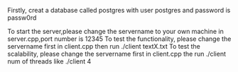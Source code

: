 Firstly, creat a database called postgres with user postgres and password is passw0rd

To start the server,please change the servername to your own machine in server.cpp,port number is 12345
To test the functionality, please change the servername first in client.cpp then run ./client textX.txt
To test the scalability, please change the servername first in client.cpp the run ./client num of threads like ./client 4